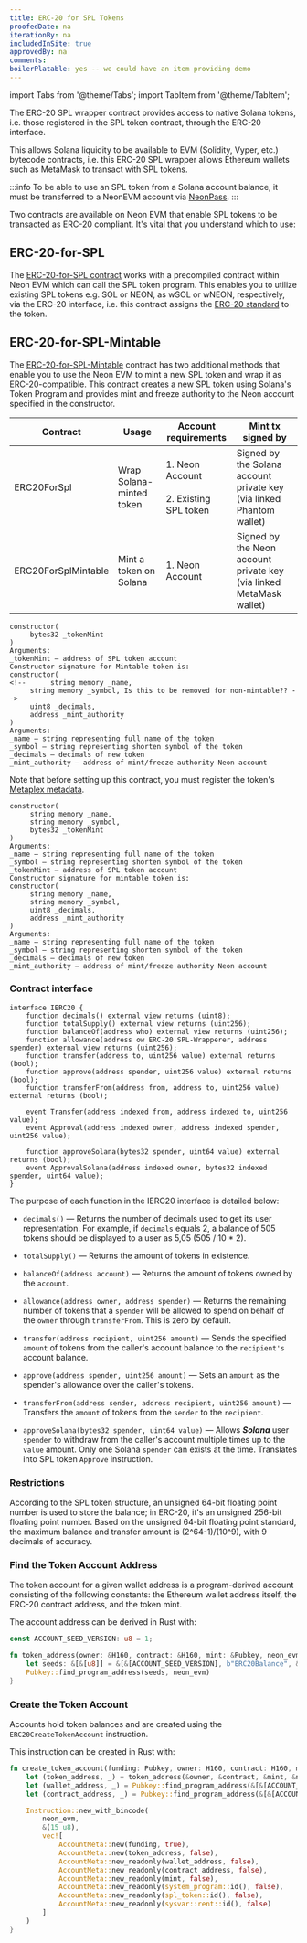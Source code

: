 ```yaml
---
title: ERC-20 for SPL Tokens
proofedDate: na
iterationBy: na
includedInSite: true
approvedBy: na
comments:
boilerPlatable: yes -- we could have an item providing demo
---
```


import Tabs from '@theme/Tabs';
import TabItem from '@theme/TabItem';

The ERC-20 SPL wrapper contract provides access to native Solana tokens, i.e. those registered in the SPL token contract, through the ERC-20 interface. 

This allows Solana liquidity to be available to EVM (Solidity, Vyper, etc.) bytecode contracts, i.e. this ERC-20 SPL wrapper allows Ethereum wallets such as MetaMask to transact with SPL tokens.

:::info
To be able to use an SPL token from a Solana account balance, it must be transferred to a NeonEVM account via [NeonPass](/docs/token_transferring/neonpass_usage).
:::

Two contracts are available on Neon EVM that enable SPL tokens to be transacted as ERC-20 compliant. It's vital that you understand which to use:

## ERC-20-for-SPL
The [ERC-20-for-SPL contract](https://github.com/neonlabsorg/neon-evm/blob/c33b34bb624234955d88bf98a4ad1c95ddd453dc/evm_loader/solidity/erc20_for_spl.sol#L12) works with a precompiled contract within Neon EVM which can call the SPL token program. This enables you to utilize existing SPL tokens e.g. SOL or NEON, as wSOL or wNEON, respectively, via the ERC-20 interface, i.e. this contract assigns the [ERC-20 standard](https://eips.ethereum.org/EIPS/eip-20) to the token.


## ERC-20-for-SPL-Mintable
The [ERC-20-for-SPL-Mintable](https://github.com/neonlabsorg/neon-evm/blob/4bcae0f476721e5396916c43396ec85e465f878f/evm_loader/solidity/erc20_for_spl.sol#LL203C1-L203C1) contract has two additional methods that enable you to use the Neon EVM to mint a new SPL token and wrap it as ERC-20-compatible. This contract creates a new SPL token using Solana's Token Program and provides mint and freeze authority to the Neon account specified in the constructor.

| Contract            | Usage                                | Account requirements                               | Mint tx signed by                                                    |
| ------------------- | ----------------------------------- | ------------------------------------------ | -------------------------------------------------------------------- |
| ERC20ForSpl         | Wrap Solana-minted token | 1\. Neon Account<br></br>2\. Existing SPL token | Signed by the Solana account private key (via linked Phantom wallet) |
| ERC20ForSplMintable | Mint a token on Solana   | 1\. Neon Account                           | Signed by the Neon account private key (via linked MetaMask wallet)  |



<Tabs>
 <TabItem value="Constructor non-mintable" label="ERC20ForSpl Constructor" default>

```
constructor(
     bytes32 _tokenMint
)
Arguments:
_tokenMint – address of SPL token account
Constructor signature for Mintable token is:
constructor(
<!--      string memory _name,
     string memory _symbol, Is this to be removed for non-mintable?? -->
     uint8 _decimals,
     address _mint_authority
)
Arguments:
_name – string representing full name of the token 
_symbol – string representing shorten symbol of the token 
_decimals – decimals of new token
_mint_authority – address of mint/freeze authority Neon account
```
 </TabItem>
<TabItem value="Constructor mintable" label="ERC20ForSplMintable Constructor">

Note that before setting up this contract, you must register the token's [Metaplex metadata](https://docs.metaplex.com/programs/token-metadata/overview).

``` 
constructor(
     string memory _name,
     string memory _symbol,
     bytes32 _tokenMint
)
Arguments:
_name – string representing full name of the token 
_symbol – string representing shorten symbol of the token 
_tokenMint – address of SPL token account
Constructor signature for mintable token is:
constructor(
     string memory _name,
     string memory _symbol,
     uint8 _decimals,
     address _mint_authority
)
Arguments:
_name – string representing full name of the token 
_symbol – string representing shorten symbol of the token 
_decimals – decimals of new token
_mint_authority – address of mint/freeze authority Neon account 
```
 </TabItem>
</Tabs>


### Contract interface

```solidity
interface IERC20 {
    function decimals() external view returns (uint8);
    function totalSupply() external view returns (uint256);
    function balanceOf(address who) external view returns (uint256);
    function allowance(address ow ERC-20 SPL-Wrapperer, address spender) external view returns (uint256);
    function transfer(address to, uint256 value) external returns (bool);
    function approve(address spender, uint256 value) external returns (bool);
    function transferFrom(address from, address to, uint256 value) external returns (bool);

    event Transfer(address indexed from, address indexed to, uint256 value);
    event Approval(address indexed owner, address indexed spender, uint256 value);

    function approveSolana(bytes32 spender, uint64 value) external returns (bool);
    event ApprovalSolana(address indexed owner, bytes32 indexed spender, uint64 value);
}
```

The purpose of each function in the IERC20 interface is detailed below:
  * `decimals()` — Returns the number of decimals used to get its user representation. For example, if `decimals` equals 2, a balance of 505 tokens should be displayed to a user as 5,05 (505 / 10 * 2).

  * `totalSupply()` — Returns the amount of tokens in existence.

  * `balanceOf(address account)` — Returns the amount of tokens owned by the `account`.

  * `allowance(address owner, address spender)` — Returns the remaining number of tokens that a `spender` will be allowed to spend on behalf of the `owner` through `​​​​​​​transferFrom`​​​​​​​. This is zero by default.

  * `transfer(address recipient, uint256 amount)` — Sends the specified `amount` of tokens from the caller's account balance to the `recipient's` account balance.

  * `approve(address spender, uint256 amount)` — Sets an `amount` as the spender's allowance over the caller's tokens.

  * `transferFrom(address sender, address recipient, uint256 amount)` — Transfers the `amount` of tokens from the `sender` to the `recipient`.

  * `approveSolana(bytes32 spender, uint64 value)` — Allows ***Solana*** user `spender` to withdraw from the caller's account multiple times up to the `value` amount. Only one Solana `spender` can exists at the time. Translates into SPL token `Approve` instruction.

### Restrictions

According to the SPL token structure, an unsigned 64-bit floating point number is used to store the balance; in ERC-20, it's an unsigned 256-bit floating point number. Based on the unsigned 64-bit floating point standard, the maximum balance and transfer amount is (2^64-1)/(10^9), with 9 decimals of accuracy.

### Find the Token Account Address

The token account for a given wallet address is a program-derived account consisting of the following constants: the Ethereum wallet address itself, the ERC-20 contract address, and the token mint.

The account address can be derived in Rust with:

```rust
const ACCOUNT_SEED_VERSION: u8 = 1;

fn token_address(owner: &H160, contract: &H160, mint: &Pubkey, neon_evm: &Pubkey) {
    let seeds: &[&[u8]] = &[&[ACCOUNT_SEED_VERSION], b"ERC20Balance", &mint.to_bytes(), contract.as_bytes(), owner.as_bytes()];
    Pubkey::find_program_address(seeds, neon_evm)
}
```

### Create the Token Account

Accounts hold token balances and are created using the `ERC20CreateTokenAccount` instruction.

This instruction can be created in Rust with:

```rust
fn create_token_account(funding: Pubkey, owner: H160, contract: H160, mint: Pubkey, neon_evm: Pubkey) {
    let (token_address, _) = token_address(&owner, &contract, &mint, &neon_evm);
    let (wallet_address, _) = Pubkey::find_program_address(&[&[ACCOUNT_SEED_VERSION], owner.as_bytes()], &neon_evm);
    let (contract_address, _) = Pubkey::find_program_address(&[&[ACCOUNT_SEED_VERSION], contract.as_bytes()], &neon_evm);

    Instruction::new_with_bincode(
        neon_evm,
        &(15_u8),
        vec![
            AccountMeta::new(funding, true),
            AccountMeta::new(token_address, false),
            AccountMeta::new_readonly(wallet_address, false),
            AccountMeta::new_readonly(contract_address, false),
            AccountMeta::new_readonly(mint, false),
            AccountMeta::new_readonly(system_program::id(), false),
            AccountMeta::new_readonly(spl_token::id(), false),
            AccountMeta::new_readonly(sysvar::rent::id(), false)
        ]
    )
}
```
